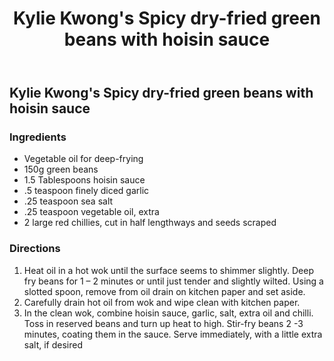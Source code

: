 ﻿---
title: '# Kylie Kwong''s Spicy dry-fried green beans with hoisin sauce'
---
## Kylie Kwong's Spicy dry-fried green beans with hoisin sauce

### Ingredients

- Vegetable oil for deep-frying 
- 150g green beans 
- 1.5 Tablespoons hoisin sauce 
- .5 teaspoon finely diced garlic
- .25 teaspoon sea salt 
- .25 teaspoon vegetable oil, extra 
- 2 large red chillies, cut in half lengthways and seeds scraped

### Directions

1. Heat oil in a hot wok until the surface seems to shimmer slightly. Deep fry beans for 1 – 2 minutes or until just tender and slightly wilted. Using a slotted spoon, remove from oil drain on kitchen paper and set aside.
2. Carefully drain hot oil from wok and wipe clean with kitchen paper.
3. In the clean wok, combine hoisin sauce, garlic, salt, extra oil and chilli. Toss in reserved beans and turn up heat to high. Stir-fry beans 2 -3 minutes, coating them in the sauce. Serve immediately, with a little extra salt, if desired